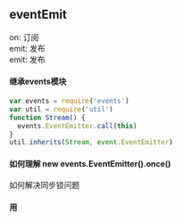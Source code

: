 ## eventEmit
on: 订阅 <br>
emit: 发布 <br>
emit: 发布 <br>

#### 继承events模块
```js
var events = require('events')
var util = require('util')
function Stream() {
  events.EventEmitter.call(this)
}
util.inherits(Stream, event.EventEmitter)
```

#### 如何理解 new events.EventEmitter().once()
如何解决同步锁问题

#### 用




